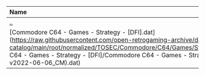 |Name|Size|
|:---|---:|
|[..](../index.html)|DIR|
|[Commodore C64 - Games - Strategy - [DFI].dat](https://raw.githubusercontent.com/open-retrogaming-archive/dat-catalog/main/root/normalized/TOSEC/Commodore/C64/Games/Strategy/[DFI]/Commodore C64 - Games - Strategy - [DFI]/Commodore C64 - Games - Strategy - [DFI] (TOSEC-v2022-06-06_CM).dat)|2971|
